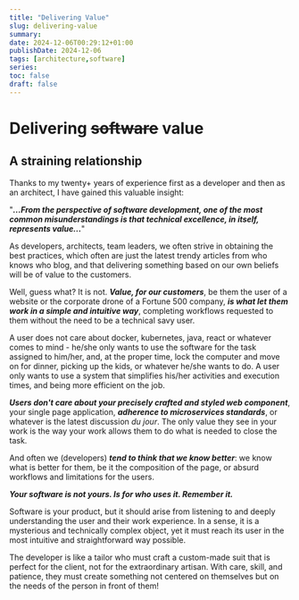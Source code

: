 ```yaml
---
title: "Delivering Value"
slug: delivering-value
summary:
date: 2024-12-06T00:29:12+01:00
publishDate: 2024-12-06
tags: [architecture,software]
series:
toc: false
draft: false
---
```

# Delivering ~~software~~ value

## A straining relationship
Thanks to my twenty+ years of experience first as a developer and then as an architect, I have gained this valuable insight:

"**_...From the perspective of software development, one of the most common misunderstandings is that technical excellence, in itself, represents value..._**"


As developers, architects, team leaders, we often strive in obtaining the best practices, which often are just the latest trendy articles from who knows who blog, and that delivering something based on our own beliefs will be of value to the customers.

Well, guess what? It is not. **_Value, for our customers_**, be them the user of a website or the corporate drone of a Fortune 500 company, **_is what let them work in a simple and intuitive way_**, completing workflows requested to them without the need to be a technical savy user.

A user does not care about docker, kubernetes, java, react or whatever comes to mind - he/she only wants to use the software for the task assigned to him/her, and, at the proper time, lock the computer and move on for dinner, picking up the kids, or whatever he/she wants to do. A user only wants to use a system that simplifies his/her activities and execution times, and being more efficient on the job.

**_Users don't care about your precisely crafted and styled web component_**, your single page application, **_adherence to microservices standards_**, or whatever is the latest discussion _du jour_. The only value they see in your work is the way your work allows them to do what is needed to close the task.

And often we (developers) **_tend to think that we know better_**: we know what is better for them, be it the composition of the page, or absurd workflows and limitations for the users.

**_Your software is not yours. Is for who uses it. Remember it._**

Software is your product, but it should arise from listening to and deeply understanding the user and their work experience. In a sense, it is a mysterious and technically complex object, yet it must reach its user in the most intuitive and straightforward way possible.

The developer is like a tailor who must craft a custom-made suit that is perfect for the client, not for the extraordinary artisan. With care, skill, and patience, they must create something not centered on themselves but on the needs of the person in front of them!

